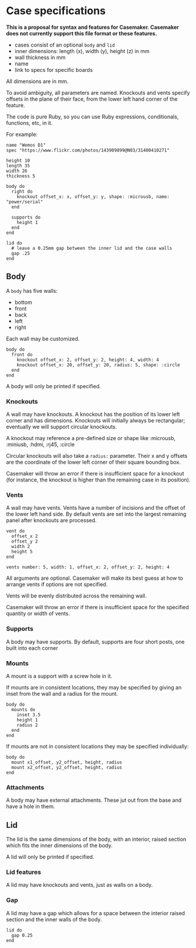 # Case specifications

**This is a proposal for syntax and features for Casemaker. Casemaker does not currently support this file format or these features.**

- cases consist of an optional `body` and `lid`
- inner dimensions: length (x), width (y), height (z) in mm
- wall thickness in mm
- name
- link to specs for specific boards

All dimensions are in mm.

To avoid ambiguity, all parameters are named. Knockouts and vents specify offsets in the plane of their face, from the lower left hand corner of the feature.

The code is pure Ruby, so you can use Ruby expressions, conditionals, functions, etc, in it.

For example:
```
name "Wemos D1"
spec "https://www.flickr.com/photos/143909899@N03/31400410271"

height 10
length 35
width 26
thickness 5

body do
  right do
    knockout offset_x: x, offset_y: y, shape: :microusb, name: "power/serial"
  end

  supports do
    height 1
  end
end

lid do
  # leave a 0.25mm gap between the inner lid and the case walls
  gap .25
end
```

## Body

A `body` has five walls:
- bottom
- front
- back
- left
- right

Each wall may be customized.
```
body do
  front do
    knockout offset_x: 2, offset_y: 2, height: 4, width: 4
    knockout offset_x: 20, offset_y: 20, radius: 5, shape: :circle
  end
end
```

A body will only be printed if specified.

### Knockouts

A wall may have knockouts. A knockout has the position of its lower left corner and has dimensions. Knockouts will initially always be rectangular; eventually we will support circular knockouts.

A knockout may reference a pre-defined size or shape like :microusb, :miniusb, :hdmi, :rj45, :circle

Circular knockouts will also take a `radius:` parameter. Their x and y offsets are the coordinate of the lower left corner of their square bounding box.

Casemaker will throw an error if there is insufficient space for a knockout (for instance, the knockout is higher than the remaining case in its position).

### Vents

A wall may have vents. Vents have a number of incisions and the offset of the lower left hand side. By default vents are set into the largest remaining panel after knockouts are processed.

```
vent do
  offset_x 2
  offset_y 2
  width 2
  height 5
end

vents number: 5, width: 1, offset_x: 2, offset_y: 2, height: 4
```

All arguments are optional. Casemaker will make its best guess at how to arrange vents if options are not specified.

Vents will be evenly distributed across the remaining wall.

Casemaker will throw an error if there is insufficient space for the specified quantity or width of vents.

### Supports

A body may have supports. By default, supports are four short posts, one built into each corner

### Mounts

A mount is a support with a screw hole in it.

If mounts are in consistent locations, they may be specified by giving an inset from the wall and a radius for the mount.

```
body do
  mounts do
    inset 3.5
    height 1
    radius 2
  end
end
```

If mounts are not in consistent locations they may be specified individually:

```
body do
  mount x1_offset, y2_offset, height, radius 
  mount x2_offset, y2_offset, height, radius 
end
```

### Attachments

A body may have external attachments. These jut out from the base and have a hole in them.

## Lid

The lid is the same dimensions of the body, with an interior, raised section which fits the inner dimensions of the body.

A lid will only be printed if specified.

### Lid features

A lid may have knockouts and vents, just as walls on a body.

### Gap

A lid may have a gap which allows for a space between the interior raised section and the inner walls of the body.

```
lid do
  gap 0.25
end
```
